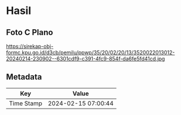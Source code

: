 # Hasil

## Foto C Plano

https://sirekap-obj-formc.kpu.go.id/d3cb/pemilu/ppwp/35/20/02/20/13/3520022013012-20240214-230902--6301cdf9-c391-4fc9-854f-da6fe5fd41cd.jpg


## Metadata

| Key        | Value               |
| ---------- | ------------------- |
| Time Stamp | 2024-02-15 07:00:44 |




